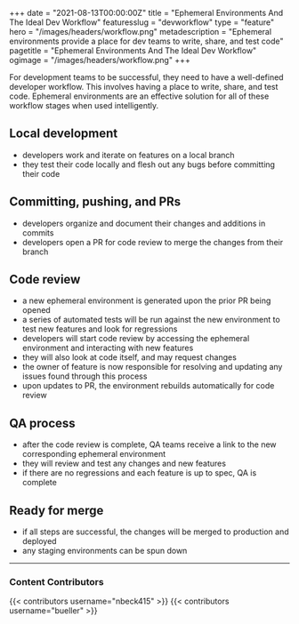 +++
date = "2021-08-13T00:00:00Z"
title = "Ephemeral Environments And The Ideal Dev Workflow"
featuresslug = "devworkflow"
type = "feature"
hero = "/images/headers/workflow.png"
metadescription = "Ephemeral environments provide a place for dev teams to write, share, and test code"
pagetitle = "Ephemeral Environments And The Ideal Dev Workflow"
ogimage = "/images/headers/workflow.png"
+++

For development teams to be successful, they need to have a well-defined developer workflow.
This involves having a place to write, share, and test code. Ephemeral environments are an effective solution for all of these workflow stages when used intelligently.

## Local development
- developers work and iterate on features on a local branch
- they test their code locally and flesh out any bugs before committing their code

## Committing, pushing, and PRs
- developers organize and document their changes and additions in commits
- developers open a PR for code review to merge the changes from their branch

## Code review
- a new ephemeral environment is generated upon the prior PR being opened
- a series of automated tests will be run against the new environment to test new features and look for regressions
- developers will start code review by accessing the ephemeral environment and interacting with new features
- they will also look at code itself, and may request changes
- the owner of feature is now responsible for resolving and updating any issues found through this process
- upon updates to PR, the environment rebuilds automatically for code review

## QA process
- after the code review is complete, QA teams receive a link to the new corresponding ephemeral environment
- they will review and test any changes and new features
- if there are no regressions and each feature is up to spec, QA is complete

## Ready for merge
- if all steps are successful, the changes will be merged to production and deployed
- any staging environments can be spun down


----
### Content Contributors

{{< contributors username="nbeck415" >}}
{{< contributors username="bueller" >}}
